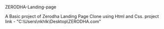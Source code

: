 ZERODHA-Landing-page

A Basic project of Zerodha Landing Page Clone using Html and Css.
project link - "C:\Users\nkhlk\Desktop\ZERODHA.com"
